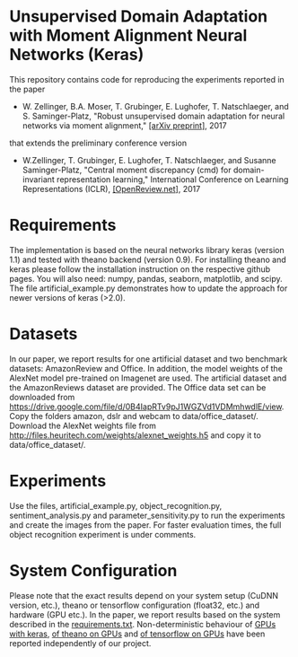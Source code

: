 # Unsupervised Domain Adaptation with Moment Alignment Neural Networks (Keras)

This repository contains code for reproducing the experiments reported in the paper
- W. Zellinger, B.A. Moser, T. Grubinger, E. Lughofer, T. Natschlaeger, and S. Saminger-Platz, "Robust unsupervised domain adaptation for neural networks via moment alignment," [[arXiv preprint]](https://arxiv.org/abs/1711.06114), 2017

that extends the preliminary conference version

- W.Zellinger, T. Grubinger, E. Lughofer, T. Natschlaeger, and Susanne Saminger-Platz, "Central moment discrepancy (cmd) for domain-invariant representation learning," International Conference on Learning Representations (ICLR), [[OpenReview.net]](https://openreview.net/forum?id=SkB-_mcel), 2017

# Requirements
The implementation is based on the neural networks library keras (version 1.1) and tested with theano backend (version 0.9). For installing theano and keras please follow the installation instruction on the respective github pages. You will also need: numpy, pandas, seaborn, matplotlib, and scipy.
The file artificial_example.py demonstrates how to update the approach for newer versions of keras (>2.0).

# Datasets
In our paper, we report results for one artificial dataset and two benchmark datasets: AmazonReview and Office. In addition, the model weights of the AlexNet model pre-trained on Imagenet are used. The artificial dataset and the AmazonReviews dataset are provided. The Office data set can be downloaded from https://drive.google.com/file/d/0B4IapRTv9pJ1WGZVd1VDMmhwdlE/view. Copy the folders amazon, dslr and webcam to data/office_dataset/. Download the AlexNet weights file from http://files.heuritech.com/weights/alexnet_weights.h5 and copy it to data/office_dataset/.

# Experiments
Use the files, artificial_example.py, object_recognition.py, sentiment_analysis.py and parameter_sensitivity.py to run the experiments and create the images from the paper. For faster evaluation times, the full object recognition experiment is under comments.

# System Configuration
Please note that the exact results depend on your system setup (CuDNN version, etc.), theano or tensorflow configuration (float32, etc.) and hardware (GPU etc.). In the paper, we report results based on the system described in the [requirements.txt](https://github.com/wzell/mann/blob/master/requirements.txt). Non-deterministic behaviour of [GPUs with keras](https://github.com/fchollet/keras/issues/850), [of theano on GPUs](https://groups.google.com/forum/#!topic/theano-users/Q9tD4Af_7ho) and [of tensorflow on GPUs](https://github.com/tensorflow/tensorflow/issues/2652) have been reported independently of our project.
